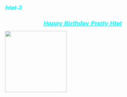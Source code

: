 # htet-3
<!DOCTYPE html PUBLIC "-//W3C//DTD XHTML 1.0 Transitional//EN" "http://www.w3.org/TR/xhtml1/DTD/xhtml1-transitional.dtd">
<html xmlns="http://www.w3.org/1999/xhtml">
<head>
<h1 align="center"><u>Happy Birthday Pretty Htet</u></h1>
<meta http-equiv="Content-Type" content="text/html; charset=utf-8" />
<title>Happy Birthday</title>
<style>
h1{color:#0FF;font-family:"Arial Black", Gadget, sans-serif;font-style:italic;font-size:20px;}
body{background:url(../Users/zayar/OneDrive/Documents/Unnamed%20Site%202/happy-birthday-flowers-1536x1024.jpg); background-attachment:fixed; background-size:fixed;}
</style>
</head>

<body>
<audio autoplay loop="loop">
<source src="../Users/zayar/OneDrive/Documents/Unnamed Site 2/happy-birthday-to-you-piano-version-13976.mp3" />
</audio>
<img src="../Users/zayar/OneDrive/Documents/Unnamed Site 2/2023_08_03_00_25_F2576E59-CFEE-4C50-AD18-9A659BE5CFC7.JPG" width="200px"
 /></body>
</html>
